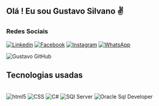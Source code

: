 ## Olá ! Eu sou Gustavo Silvano ✌️

 ### Redes Sociais
[![Linkedin](https://img.shields.io/badge/LinkedIn-0077B5?style=for-the-badge&logo=linkedin&logoColor=white)](https://www.linkedin.com/in/gustavo-silvano-0782301ba/)
[![Facebook](https://img.shields.io/badge/Facebook-1877F2?style=for-the-badge&logo=facebook&logoColor=white)](https://www.facebook.com/gustavo.silvano.587)
[![Instagram](https://img.shields.io/badge/Instagram-E4405F?style=for-the-badge&logo=instagram&logoColor=white)](https://www.instagram.com/gustavo_slvn/)
[![WhatsApp](https://img.shields.io/badge/WhatsApp-25D366?style=for-the-badge&logo=whatsapp&logoColor=white)](http://api.whatsapp.com/send?1=pt_BR&phone=5532984106120)

![Gustavo GitHub](https://github-readme-stats.vercel.app/api?username=Gustavosilvanodasilva&show_icons=true&theme=dracula)




## Tecnologias usadas

<div style="display: inline_block"><br/>
    <img align="center" alt="html5" src="https://img.shields.io/badge/HTML5-E34F26?style=for-the-badge&logo=html5&logoColor=white"/>
    <img align="center" alt="CSS" src="https://img.shields.io/badge/CSS3-1572B6?style=for-the-badge&logo=css3&logoColor=white"/>
    <img align="center" alt="C#" src="https://img.shields.io/badge/C%23-239120?style=for-the-badge&logo=c-sharp&logoColor=white"/>
    <img align="center" alt="SQl Server" src="https://img.shields.io/badge/Microsoft_SQL_Server-CC2927?style=for-the-badge&logo=microsoft-sql-server&logoColor=white"/>
    <img align="center" alt="Oracle Sql Developer" src="https://img.shields.io/badge/Oracle-F80000?style=for-the-badge&logo=oracle&logoColor=black"/>

</div>
